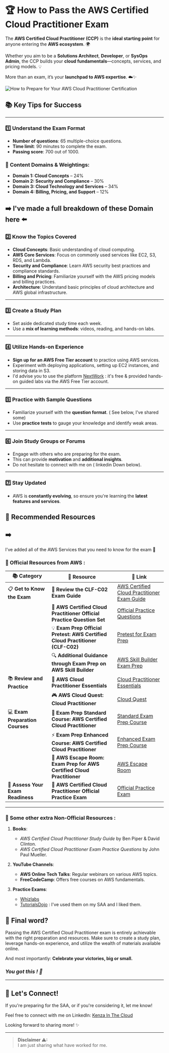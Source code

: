 # 🏆 How to Pass the AWS Certified Cloud Practitioner Exam


The **AWS Certified Cloud Practitioner (CCP)** is the **ideal starting point** for anyone entering the **AWS ecosystem**. 🌍  

Whether you aim to be a **Solutions Architect**, **Developer**, or **SysOps Admin**, the CCP builds your **cloud fundamentals**—concepts, services, and pricing models. 💡  

More than an exam, it’s your **launchpad to AWS expertise**. ☁️✨  


![How to Prepare for Your AWS Cloud Practitioner Certification](https://images.ctfassets.net/7vvilgx54gxl/T6crmZmvqTENkx2A5sFRa/fd16f2ebbecdf47042f982f9d5185e21/How_To_Prepare_For_Your_AWS_Cloud_Practitioner_Certification__CLF-C02_.png)


## 📚 **Key Tips for Success**

---

### 1️⃣ **Understand the Exam Format**
   - **Number of questions**: 65 multiple-choice questions.
   - **Time limit**: 90 minutes to complete the exam.
   - **Passing score**: 700 out of 1000.

### 🔑 **Content Domains & Weightings**:
- **Domain 1: Cloud Concepts** – 24%
- **Domain 2: Security and Compliance** – 30%
- **Domain 3: Cloud Technology and Services** – 34%
- **Domain 4: Billing, Pricing, and Support** – 12%

➡️ I've made a full breakdown of these Domain here ⬅️
---

### 2️⃣ **Know the Topics Covered**
   - **Cloud Concepts**: Basic understanding of cloud computing.
   - **AWS Core Services**: Focus on commonly used services like EC2, S3, RDS, and Lambda.
   - **Security and Compliance**: Learn AWS security best practices and compliance standards.
   - **Billing and Pricing**: Familiarize yourself with the AWS pricing models and billing practices.
   - **Architecture**: Understand basic principles of cloud architecture and AWS global infrastructure.

---

### 3️⃣ **Create a Study Plan**
   - Set aside dedicated study time each week.
   - Use a **mix of learning methods**: videos, reading, and hands-on labs.

---

### 4️⃣ **Utilize Hands-on Experience**
   - **Sign up for an AWS Free Tier account** to practice using AWS services.
   - Experiment with deploying applications, setting up EC2 instances, and storing data in S3.
   - I'd advise you to use the platform [NextWork](https://community.nextwork.org/c/all-aws-projects/) : it's free & provided hands-on guided labs via the AWS Free Tier account. 

---

### 5️⃣ **Practice with Sample Questions**
   - Familiarize yourself with the **question format**. ( See below, I've shared some)
   - Use **practice tests** to gauge your knowledge and identify weak areas.

---

### 6️⃣ **Join Study Groups or Forums**
   - Engage with others who are preparing for the exam.
   - This can provide **motivation** and **additional insights**.
   - Do not hesitate to connect with me on ( linkedin Down below). 

---

### 7️⃣ **Stay Updated**
   - AWS is **constantly evolving**, so ensure you're learning the **latest features and services**.

## 📖 Recommended Resources

## ➡️ 
I've added all of the AWS Services that you need to know for the exam 🎯

### 📙 Official Resources from AWS :

| 📚 **Category**                        | **📝 Resource**                                                                                                      | **🔗 Link**                                                                                                                                                   |
|---------------------------------------|----------------------------------------------------------------------------------------------------------------------|-------------------------------------------------------------------------------------------------------------------------------------------------------------|
| 📋 **Get to Know the Exam**           | 📖 **Review the CLF-C02 Exam Guide**                                                                                   | [AWS Certified Cloud Practitioner Exam Guide](https://d1.awsstatic.com/training-and-certification/docs-cloud-practitioner/AWS-Certified-Cloud-Practitioner_Exam-Guide.pdf) |
|                                       | 📝 **AWS Certified Cloud Practitioner Official Practice Question Set**                                                 | [Official Practice Questions](https://explore.skillbuilder.aws/learn/course/external/view/elearning/14050/aws-certified-cloud-practitioner-official-practice-question-set-clf-c02-english) |
|                                       | 💡 **Exam Prep Official Pretest: AWS Certified Cloud Practitioner (CLF-C02)**                                          | [Pretest for Exam Prep](https://explore.skillbuilder.aws/learn/course/external/view/elearning/18115/exam-prep-official-pre-test-aws-certified-cloud-practitioner-clf-c02) |
|                                       | 🔍 **Additional Guidance through Exam Prep on AWS Skill Builder**                                                      | [AWS Skill Builder Exam Prep](https://skillbuilder.aws/exam-prep/cloud-practitioner)                                                              |
| 📚 **Review and Practice**            | 💼 **AWS Cloud Practitioner Essentials**                                                                               | [Cloud Practitioner Essentials](https://explore.skillbuilder.aws/learn/course/external/view/elearning/134/aws-cloud-practitioner-essentials)                 |
|                                       | 🎮 **AWS Cloud Quest: Cloud Practitioner**                                                                             | [Cloud Quest](https://explore.skillbuilder.aws/learn/course/external/view/elearning/11458/aws-cloud-quest-cloud-practitioner)                            |
| 💻 **Exam Preparation Courses**       | 📘 **Exam Prep Standard Course: AWS Certified Cloud Practitioner**                                                      | [Standard Exam Prep Course](https://explore.skillbuilder.aws/learn/course/external/view/elearning/16434/exam-prep-standard-course-aws-certified-cloud-practitioner-clf-c02-english) |
|                                       | ⚡ **Exam Prep Enhanced Course: AWS Certified Cloud Practitioner**                                                      | [Enhanced Exam Prep Course](https://explore.skillbuilder.aws/learn/course/external/view/elearning/16485/exam-prep-enhanced-course-aws-certified-cloud-practitioner-clf-c02-english) |
|                                       | 🚪 **AWS Escape Room: Exam Prep for AWS Certified Cloud Practitioner**                                                 | [AWS Escape Room](https://explore.skillbuilder.aws/learn/course/external/view/elearning/17373/aws-escape-room-for-exam-prep-aws-certified-cloud-practitioner-clf-c02) |
| 📝 **Assess Your Exam Readiness**     | 🎯 **AWS Certified Cloud Practitioner Official Practice Exam**                                                          | [Official Practice Exam](https://explore.skillbuilder.aws/learn/course/external/view/elearning/14637/aws-certified-cloud-practitioner-official-practice-exam-clf-c02-english) |


---

### 📕 Some other extra Non-Official Resources :
1. **Books**:
   - *AWS Certified Cloud Practitioner Study Guide* by Ben Piper & David Clinton.
   - *AWS Certified Cloud Practitioner Exam Practice Questions* by John Paul Mueller.


2. **YouTube Channels**:
   - **AWS Online Tech Talks**: Regular webinars on various AWS topics.
   - **FreeCodeCamp**: Offers free courses on AWS fundamentals.

3. **Practice Exams**:
   - [Whizlabs](https://www.whizlabs.com/aws-certified-cloud-practitioner/)
   - [TutorialsDojo](https://portal.tutorialsdojo.com/)  : I've used them on my SAA and I liked them. 

   

## 💬 **Final word?**

Passing the AWS Certified Cloud Practitioner exam is entirely achievable with the right preparation and resources. Make sure to create a study plan, leverage hands-on experience, and utilize the wealth of materials available online. 

And most importantly: **Celebrate your victories, big or small.**  

### _**You got this ! 🎯**_

--- 

## 💬 Let's Connect!

If you're preparing for the SAA, or if you're considering it, let me know!

Feel free to connect with me on LinkedIn: [Kenza In The Cloud](https://www.linkedin.com/in/kenza-in-the-cloud/)

Looking forward to sharing more! ✨

---


> **Disclaimer ⚠:**  
> I am just sharing what have worked for me. 


